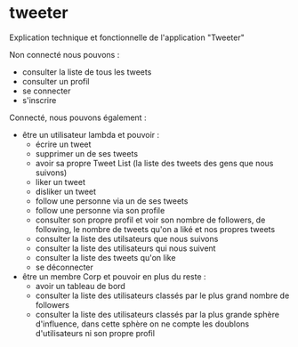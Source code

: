 # tweeter

Explication technique et fonctionnelle de l'application "Tweeter"

Non connecté nous pouvons :
- consulter la liste de tous les tweets
- consulter un profil
- se connecter
- s'inscrire

Connecté, nous pouvons également :
- être un utilisateur lambda et pouvoir :
  - écrire un tweet
  - supprimer un de ses tweets
  - avoir sa propre Tweet List (la liste des tweets des gens que nous suivons)
  - liker un tweet
  - disliker un tweet
  - follow une personne via un de ses tweets
  - follow une personne via son profile
  - consulter son propre profil et voir son nombre de followers, de following, le nombre de tweets qu'on a liké et nos propres tweets
  - consulter la liste des utilsateurs que nous suivons
  - consulter la liste des utilisateurs qui nous suivent
  - consulter la liste des tweets qu'on like
  - se déconnecter
- être un membre Corp et pouvoir en plus du reste :
  - avoir un tableau de bord
  - consulter la liste des utilisateurs classés par le plus grand nombre de followers
  - consulter la liste des utilisateurs classés par la plus grande sphère d'influence, dans cette sphère on ne compte les doublons d'utilisateurs ni son propre profil
  
  
